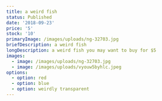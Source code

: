 ```yaml
---
title: a weird fish
status: Published
date: '2018-09-23'
price: '5'
stock: '10'
primaryImage: /images/uploads/ng-32703.jpg
briefDescription: a weird fish
longDescription: a weird fish you may want to buy for $5
images:
  - image: /images/uploads/ng-32703.jpg
  - image: /images/uploads/vyouw5byhlc.jpeg
options:
  - option: red
  - option: blue
  - option: weirdly transparent
---
```



